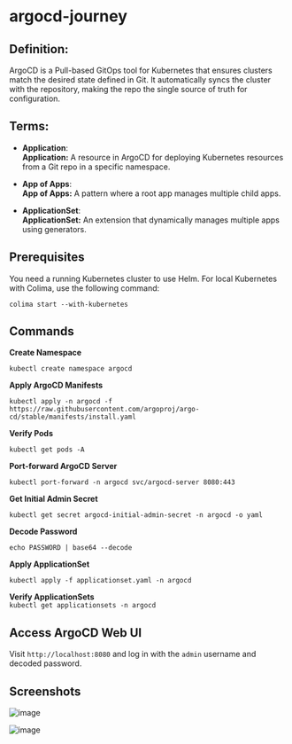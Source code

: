 # argocd-journey

## Definition:
ArgoCD is a Pull-based GitOps tool for Kubernetes that ensures clusters match the desired state defined in Git. It automatically syncs the cluster with the repository, making the repo the single source of truth for configuration.


## Terms:
- **Application**:  
   **Application:** A resource in ArgoCD for deploying Kubernetes resources from a Git repo in a specific namespace.

- **App of Apps**:  
   **App of Apps:** A pattern where a root app manages multiple child apps.

- **ApplicationSet**:  
   **ApplicationSet:** An extension that dynamically manages multiple apps using generators.

## Prerequisites
You need a running Kubernetes cluster to use Helm. For local Kubernetes with Colima, use the following command:
``` 
colima start --with-kubernetes
 ```
 
## Commands

**Create Namespace**  
   ```
   kubectl create namespace argocd
   ```

**Apply ArgoCD Manifests**  
   ```
   kubectl apply -n argocd -f https://raw.githubusercontent.com/argoproj/argo-cd/stable/manifests/install.yaml
   ```

**Verify Pods**  
   ```
   kubectl get pods -A
   ```

**Port-forward ArgoCD Server**  
   ```
   kubectl port-forward -n argocd svc/argocd-server 8080:443
   ```

**Get Initial Admin Secret**  
   ```
   kubectl get secret argocd-initial-admin-secret -n argocd -o yaml
   ```

**Decode Password**  
   ```
   echo PASSWORD | base64 --decode
   ```

**Apply ApplicationSet**  
   ```
   kubectl apply -f applicationset.yaml -n argocd
   ```

**Verify ApplicationSets**  
    ```
    kubectl get applicationsets -n argocd
    ```

## Access ArgoCD Web UI

Visit `http://localhost:8080` and log in with the `admin` username and decoded password.

## Screenshots

![image](https://github.com/user-attachments/assets/bf0c8235-815c-498e-b84e-dcac8b2c8851)

![image](https://github.com/user-attachments/assets/f98cac04-17ba-4816-8725-1a973e7b5545)


